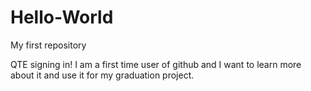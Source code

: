 # Hello-World
My first repository

QTE signing in! I am a first time user of github and I want to learn more about it and use it for my graduation project.
